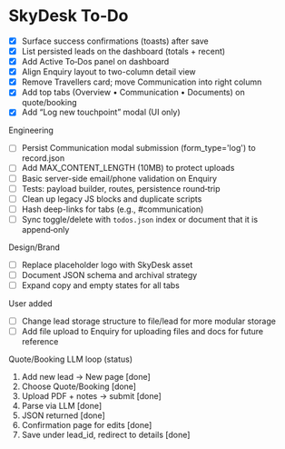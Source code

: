 # SkyDesk To‑Do

- [x] Surface success confirmations (toasts) after save
- [x] List persisted leads on the dashboard (totals + recent)
- [x] Add Active To‑Dos panel on dashboard
- [x] Align Enquiry layout to two-column detail view
- [x] Remove Travellers card; move Communication into right column
- [x] Add top tabs (Overview • Communication • Documents) on quote/booking
- [x] Add “Log new touchpoint” modal (UI only)

Engineering
- [ ] Persist Communication modal submission (form_type='log') to record.json
- [ ] Add MAX_CONTENT_LENGTH (10MB) to protect uploads
- [ ] Basic server-side email/phone validation on Enquiry
- [ ] Tests: payload builder, routes, persistence round‑trip
- [ ] Clean up legacy JS blocks and duplicate scripts
- [ ] Hash deep-links for tabs (e.g., #communication)
- [ ] Sync toggle/delete with `todos.json` index or document that it is append‑only

Design/Brand
- [ ] Replace placeholder logo with SkyDesk asset
- [ ] Document JSON schema and archival strategy
- [ ] Expand copy and empty states for all tabs

User added
- [ ] Change lead storage structure to file/lead for more modular storage
- [ ] Add file upload to Enquiry for uploading files and docs for future reference

Quote/Booking LLM loop (status)
1. Add new lead → New page [done]
2. Choose Quote/Booking [done]
3. Upload PDF + notes → submit [done]
4. Parse via LLM [done]
5. JSON returned [done]
6. Confirmation page for edits [done]
7. Save under lead_id, redirect to details [done]
